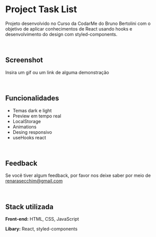 
# Project Task List

Projeto desenvolvido no Curso da CodarMe do Bruno Bertolini com o objetivo de aplicar conhecimentos de React usando hooks e desenvolvimento do design com styled-components.

&nbsp;
## Screenshot

Insira um gif ou um link de alguma demonstração

&nbsp;
## Funcionalidades

- Temas dark e light
- Preview em tempo real
- LocalStorage
- Animations
- Desing responsivo
- useHooks react

&nbsp;
## Feedback

Se você tiver algum feedback, por favor nos deixe saber por meio de renarasecchim@gmail.com

&nbsp;
## Stack utilizada

**Front-end:** HTML, CSS, JavaScript

**Libary:**  React, styled-components
